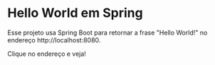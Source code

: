 # Hello World em Spring 


Esse projeto usa Spring Boot para retornar a frase "Hello World!" no endereço http://localhost:8080.

Clique no endereço e veja!